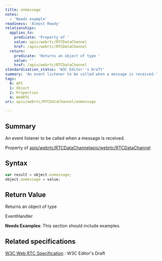 ```yaml
---
title: onmessage
notes:
  - 'Needs example'
readiness: 'Almost Ready'
relationships:
  applies_to:
    predicate: 'Property of '
    value: apis/webrtc/RTCDataChannel
    href: /apis/webrtc/RTCDataChannel
  return:
    predicate: 'Returns an object of type '
    value: ''
    href: /apis/webrtc/RTCDataChannel
standardization_status: 'W3C Editor''s Draft'
summary: 'An event listener to be called when a message is received.'
tags:
  0: API
  1: Object
  2: Properties
  4: WebRTC
uri: apis/webrtc/RTCDataChannel/onmessage

---
```

## <span>Summary</span>

An event listener to be called when a message is received.

Property of [apis/webrtc/RTCDataChannel](/apis/webrtc/RTCDataChannel)[apis/webrtc/RTCDataChannel](/apis/webrtc/RTCDataChannel)

## <span>Syntax</span>

``` js
var result = object.onmessage;
object.onmessage = value;
```

## <span>Return Value</span>

Returns an object of type<span></span>

EventHandler

**Needs Examples**: This section should include examples.

## <span>Related specifications</span>

[W3C Web RTC Specification](http://dev.w3.org/2011/webrtc/editor/webrtc.html)
:   W3C Editor's Draft
